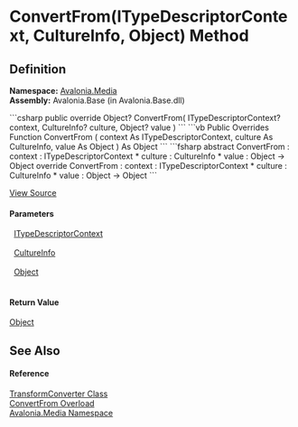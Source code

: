 # ConvertFrom(ITypeDescriptorContext, CultureInfo, Object) Method




## Definition
**Namespace:** <a href="N_Avalonia_Media">Avalonia.Media</a>  
**Assembly:** Avalonia.Base (in Avalonia.Base.dll)

<Tabs groupId="api-code-preview">
<TabItem value="csharp" label="C#">
```csharp
public override Object? ConvertFrom(
	ITypeDescriptorContext? context,
	CultureInfo? culture,
	Object? value
)
```
</TabItem>
<TabItem value="vb" label="VB">
```vb
Public Overrides Function ConvertFrom ( 
	context As ITypeDescriptorContext,
	culture As CultureInfo,
	value As Object
) As Object
```
</TabItem>
<TabItem value="fsharp" label="F#">
```fsharp
abstract ConvertFrom : 
        context : ITypeDescriptorContext * 
        culture : CultureInfo * 
        value : Object -> Object 
override ConvertFrom : 
        context : ITypeDescriptorContext * 
        culture : CultureInfo * 
        value : Object -> Object 
```
</TabItem>
</Tabs>



<a href="https://github.com/AvaloniaUI/Avalonia/tree/master/src/Avalonia.Base/Media/TransformConverter.cs#L20" title="View the source code">View Source</a>



#### Parameters
<dl><dt>  <a href="https://learn.microsoft.com/dotnet/api/system.componentmodel.itypedescriptorcontext" target="_blank" rel="noopener noreferrer">ITypeDescriptorContext</a></dt><dd> </dd><dt>  <a href="https://learn.microsoft.com/dotnet/api/system.globalization.cultureinfo" target="_blank" rel="noopener noreferrer">CultureInfo</a></dt><dd> </dd><dt>  <a href="https://learn.microsoft.com/dotnet/api/system.object" target="_blank" rel="noopener noreferrer">Object</a></dt><dd> </dd></dl>

#### Return Value
<a href="https://learn.microsoft.com/dotnet/api/system.object" target="_blank" rel="noopener noreferrer">Object</a>

## See Also


#### Reference
<a href="T_Avalonia_Media_TransformConverter">TransformConverter Class</a>  
<a href="Overload_Avalonia_Media_TransformConverter_ConvertFrom">ConvertFrom Overload</a>  
<a href="N_Avalonia_Media">Avalonia.Media Namespace</a>  

